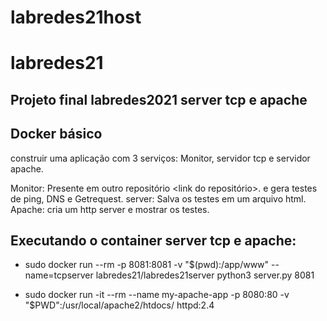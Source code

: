 # labredes21host
# labredes21
## Projeto final labredes2021 server tcp e apache

## Docker básico
construir uma aplicação com 3 serviços: Monitor, servidor tcp e servidor apache.

Monitor: Presente em outro repositório <link do repositório>. e gera testes de ping, DNS e Getrequest.
server: Salva os testes em um arquivo html.
Apache: cria um http server e mostrar os testes.

## Executando o container server tcp e apache:

- sudo docker run --rm -p 8081:8081 -v "$(pwd):/app/www" --name=tcpserver labredes21/labredes21server python3 server.py 8081

- sudo docker run -it --rm --name my-apache-app -p 8080:80 -v "$PWD":/usr/local/apache2/htdocs/ httpd:2.4
